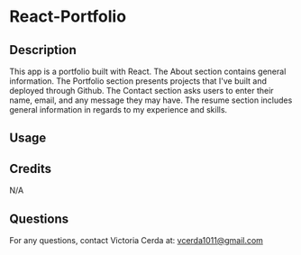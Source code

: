 
# React-Portfolio

## Description
This app is a portfolio built with React. The About section contains general information. The Portfolio section presents projects that I've built and deployed through Github. The Contact section asks users to enter their name, email, and any message they may have. The resume section includes general information in regards to my experience and skills. 

## Usage



## Credits

N/A

## Questions

For any questions, contact Victoria Cerda at:
vcerda1011@gmail.com
